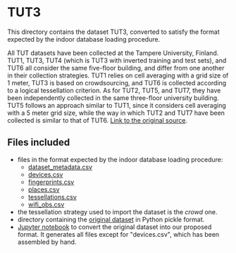 # TUT3

This directory contains the dataset TUT3, converted to satisfy the format expected by the indoor database loading procedure.

All TUT datasets have been collected at the Tampere University, Finland. TUT1, TUT3, TUT4 (which is TUT3 with inverted training and test sets), and TUT6 all consider the same five-floor building, and differ from one another in their collection strategies. TUT1 relies on cell averaging with a grid size of 1 meter, TUT3 is based on crowdsourcing, and TUT6 is collected according to a logical tessellation criterion. As for TUT2, TUT5, and TUT7, they have been independently collected in the same three-floor university building. TUT5 follows an approach similar to TUT1, since it considers cell averaging with a 5 meter grid size, while the way in which TUT2 and TUT7 have been collected is similar to that of TUT6. [Link to the original source](https://zenodo.org/record/889798#.YnzCMhNBw-R).

## Files included

* files in the format expected by the indoor database loading procedure:
  * [dataset_metadata.csv](https://github.com/dslab-uniud/Database-indoor/blob/main/Datasets/converted_datasets/TUT3/dataset_metadata.csv)
  * [devices.csv](https://github.com/dslab-uniud/Database-indoor/blob/main/Datasets/converted_datasets/TUT3/devices.csv)
  * [fingerprints.csv](https://github.com/dslab-uniud/Database-indoor/blob/main/Datasets/converted_datasets/TUT3/fingerprints.csv)
  * [places.csv](https://github.com/dslab-uniud/Database-indoor/blob/main/Datasets/converted_datasets/TUT3/places.csv)
  * [tessellations.csv](https://github.com/dslab-uniud/Database-indoor/blob/main/Datasets/converted_datasets/TUT3/tessellations.csv)
  * [wifi_obs.csv](https://github.com/dslab-uniud/Database-indoor/blob/main/Datasets/converted_datasets/TUT3/wifi_obs.csv)
* the tessellation strategy used to import the dataset is the _crowd_ one.
* directory containing the [original dataset](https://github.com/dslab-uniud/Database-indoor/blob/main/Datasets/raw_datasets/TUT/TUT3/) in Python pickle format.
* [Jupyter notebook](https://github.com/dslab-uniud/Database-indoor/blob/main/Datasets/tut_convert.ipynb) to convert the original dataset into our proposed format. It generates all files except for "devices.csv", which has been assembled by hand.
